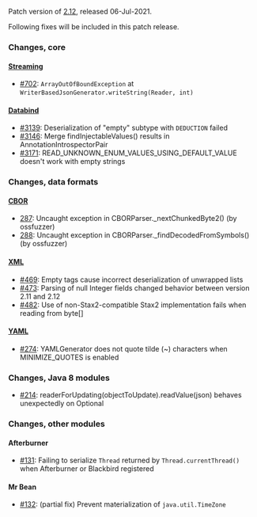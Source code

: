 Patch version of [2.12](Jackson-Release-2.12), released 06-Jul-2021.

Following fixes will be included in this patch release.

### Changes, core

#### [Streaming](../../jackson-core)

* [#702](../../jackson-core/issues/702): `ArrayOutOfBoundException` at `WriterBasedJsonGenerator.writeString(Reader, int)`

#### [Databind](../../jackson-databind)

* [#3139](../../jackson-databind/issues/3139): Deserialization of "empty" subtype with `DEDUCTION` failed
* [#3146](../../jackson-databind/issues/3146): Merge findInjectableValues() results in AnnotationIntrospectorPair
* [#3171](../../jackson-databind/issues/3171): READ_UNKNOWN_ENUM_VALUES_USING_DEFAULT_VALUE doesn't work with empty strings

### Changes, data formats

#### [CBOR](../../jackson-dataformats-binary)

* [287](../../jackson-dataformats-binary/issues/287): Uncaught exception in CBORParser._nextChunkedByte2() (by ossfuzzer)
* [288](../../jackson-dataformats-binary/issues/288): Uncaught exception in CBORParser._findDecodedFromSymbols() (by ossfuzzer)

#### [XML](../../jackson-dataformat-xml)

* [#469](../../jackson-dataformat-xml/issues/469): Empty tags cause incorrect deserialization of unwrapped lists
* [#473](../../jackson-dataformat-xml/issues/473): Parsing of null Integer fields changed behavior between version 2.11 and 2.12
* [#482](../../jackson-dataformat-xml/issues/482): Use of non-Stax2-compatible Stax2 implementation fails when reading from byte[]

#### [YAML](../../jackson-dataformats-text)

* [#274](../../jackson-dataformats-text/issues/274): YAMLGenerator does not quote tilde (~) characters when MINIMIZE_QUOTES is enabled

### Changes, Java 8 modules

* [#214](../../jackson-modules-java8/issues/214): readerForUpdating(objectToUpdate).readValue(json) behaves unexpectedly
on Optional<List>

### Changes, other modules

#### Afterburner

* [#131](../../jackson-modules-base/issues/131): Failing to serialize `Thread` returned by `Thread.currentThread()` when Afterburner or Blackbird registered

#### Mr Bean

* [#132](../../jackson-modules-base/issues/132): (partial fix) Prevent materialization of `java.util.TimeZone`

